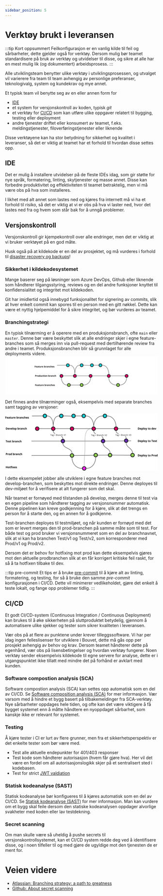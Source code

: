 ```yaml
---
sidebar_position: 5
---
```

# Verktøy brukt i leveransen
:::tip Kort oppsummert
Feilkonfigurasjon er en vanlig kilde til feil og sårbarheter, dette gjelder også for verktøy. Dersom mulig bør teamet standardisere på bruk av verktøy og utvidelser til disse, og sikre at alle har en mest mulig lik (og dokumentert) arbeidsprosess.
:::

Alle utviklingsteam benytter ulike verktøy i utviklingsprosessen, og utvalget vil varierere fra team til team avhengig av personlige preferanser, teknologivalg, system og kundekrav og mye annet. 

Et typisk team vil benytte seg av en eller annen form for
* [IDE](https://en.wikipedia.org/wiki/Integrated_development_environment)
* et system for versjonskontroll av koden, typisk _git_
* et verktøy for [CI/CD](https://en.wikipedia.org/wiki/CI/CD) som kan utføre ulike oppgaver relatert til bygging, testing eller deployment
* andre tjenester driftet eller konsumert av teamet, f.eks. meldingstjenester, filoverføringstjenester eller liknende

Disse verktøyene kan ha stor betydning for sikkerhet og kvalitet i leveranser, så det er viktig at teamet har et forhold til hvordan disse settes opp. 

## IDE
Det er mulig å installere utvidelser på de fleste IDEs idag, som gir støtte for nye språk, formatering, linting, skytjenester og masse annet. Disse kan forbedre produktivitet og effektiviteten til teamet betraktelig, men vi må være obs på hva som installeres. 

I likhet med alt annet som lastes ned og kjøres fra internett må vi ha et forhold til risiko, så det er viktig at vi er obs på hva vi laster ned, hvor det lastes ned fra og hvem som står bak for å unngå problemer. 

## Versjonskontroll
Versjonskontroll gir kjempekontroll over alle endringer, men det er viktig at vi bruker verktøyet på en god måte. 

Husk også på at kildekode er en del av prosjektet, og må vurderes i forhold til [disaster recovery og backups](03_business_continuity.md)!

### Sikkerhet i kildekodesystemet
Mange baserer seg på løsninger som Azure DevOps, Github eller liknende som håndterer tilgangsstyring, reviews og en del andre funksjoner knyttet til konfidensialitet og integritet mot kildekoden. 

Git har imidlertid også innebygd funksjonalitet for signering av commits, slik at hver enkelt commit kan spores til en person med en gitt nøkkel. Dette kan være et nyttig hjelpemiddel for å sikre integritet, og bør vurderes av teamet. 

### Branchingstrategi

En typisk tilnærming er å operere med en produksjonsbranch, ofte `main` eller `master`. Denne bør være beskyttet slik at alle endringer skjer i egne feature-branches som så merges inn via pull-request med dertilhørende review fra andre i teamet. Produksjonsbranchen blir så grunnlaget for alle deployments videre. 
![Trunk-based merging](src_trunk.png)

Det finnes andre tilnærminger også, eksempelvis med separate branches samt tagging av versjoner:

![More advanced merging](src_advanced.png) 

I dette eksempelet jobber alle utviklere i egne feature branches mot develop-branchen, som beskyttes mot direkte endringer. Denne deployes til dev-miljøet for å verifisere at alt fungerer som det skal. 

Når teamet er fornøyed med tilstanden på develop, merges denne til test via en egen pipeline som håndterer tagging av versjonsnummer automatisk. Denne pipelinen kan kreve godkjenning for å kjøre, slik at det trengs en person for å starte den, og en annen for å godkjenne. 

Test-branchen deployes til testmiljøet, og når kunden er fornøyd med det som er levert merges den til prod-branchen på samme måte som til test. For både test og prod bruker vi versjonsnummeret som en del av branchnavnet, slik at vi kan ha branchen Test/v1 og Test/v2, som korresponderer med Prod/v1 og Prod/v2.

Dersom det er behov for hotfixing mot prod kan dette eksempelvis gjøres mot den aktuelle prodbranchen slik at en får korrigert kritiske feil raskt, for så å ta hotfixen tilbake til dev. 

:::tip pre-commit
Et tips er å bruke [pre-commit](https://pre-commit.com) til å kjøre alt av linting, formatering, og testing, for så å bruke den samme _pre-commit_ konfigurasjonen i CI/CD. Dette vil minimerer vedlikeholdet, gjøre det enkelt å teste lokalt, og fange opp problemer tidlig.
:::

## CI/CD
Et godt CI/CD-system (Continuous Integration / Continuous Deployment) kan brukes til å øke sikkerheten på sluttproduktet betydelig, gjennom å automatisere ulike sjekker og tester som sikrer kvaliteten i leveransen. 

Vær obs på at flere av punktene under krever tilleggssoftware. Vi har per idag ingen felleslisenser for utviklere i Bouvet, dette må gås opp per prosjekt avhengig av behov og krav. Dersom teamet håndterer dette på egenhånd, vær obs på lisensbetingelser og hvordan verktøy fungerer. Noen verktøy sender eksempelvis kildekode til egne servere for analyse, dette er i utgangspunktet ikke tillatt med mindre det på forhånd er avklart med kunden.

### Software compostion analysis (SCA)

Software compostion analysis (SCA) kan settes opp automatisk som en del av CI/CD. Se [Software composition analysis (SCA)](../Old/03_bygge/software-composition-analysis-sca.md) for mer informasjon.
Vær varsom med å hindre et bygg basert på tilbakemeldinger fra SCA-verktøy. Nye sårbarheter oppdages hele tiden,
og ofte kan det være viktigere å få bygget systemet enn å måtte håndtere en nyoppdaget sårbarhet, som kanskje ikke er relevant for systemet.

### Testing

Å kjøre tester i CI er lurt av flere grunner, men fra et sikkerhetsperspektiv er det enkelte tester som bør være med.

- Test alle aktuelle endepunkter for 401/403 responser
- Test kode som håndterer autorisasjon (hvem får gjøre hva). Her vil det være en fordel om all autorisasjonslogikk skjer på et sentralisert sted i kodebasen.
- Test for strict [JWT valdiation](https://owasp.org/www-project-web-security-testing-guide/latest/4-Web_Application_Security_Testing/06-Session_Management_Testing/10-Testing_JSON_Web_Tokens)

### Statisk kodeanalyse (SAST)

Statisk kodeanalyse bør konfigueres til å kjøres automatisk som en del av CI/CD. Se [Statisk kodeanalyse (SAST)](../Old/03_bygge/statisk-kodeanalyse-sast.md) for mer informasjon.
Man kan vurdere om et bygg skal feile dersom den statiske kodeanalysen oppdager alvorlige svakheter med koden eller lav testdekning.

### Secret scanning

Om man skulle være så uheldig å pushe secrets til versjonskontrollsystemet, kan et CI/CD system redde deg ved å identifisere disse, og i noen tilfeller til og med gjøre de ugyldige mot den tjenesten de er ment for.

# Veien videre
* [Atlassian: Branching strategy: a path to greatness](https://www.atlassian.com/agile/software-development/branching)
* [Github: About secret scanning](https://docs.github.com/en/code-security/secret-scanning/about-secret-scanning)